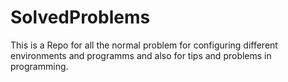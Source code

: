 # SolvedProblems
This is a Repo for all the normal problem for configuring different environments and programms and also for tips and problems in programming.
